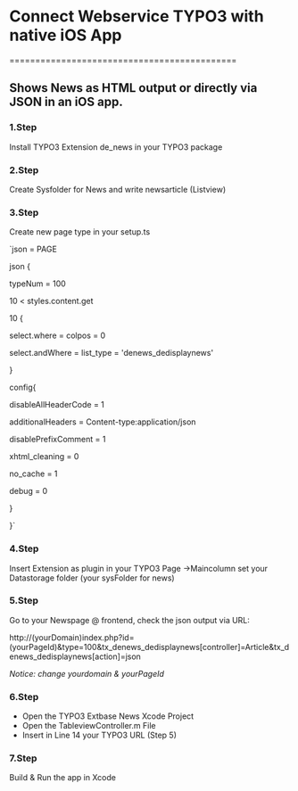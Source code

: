 # Connect Webservice TYPO3 with native iOS App
============================================

## Shows News as HTML output or directly via JSON in an iOS app.

### 1.Step

Install TYPO3 Extension de_news in your TYPO3 package

### 2.Step

Create Sysfolder for News and write newsarticle (Listview)

### 3.Step

Create new page type in your setup.ts

`json = PAGE

json {

typeNum = 100

10 < styles.content.get

10 {

select.where = colpos = 0

select.andWhere = list_type = 'denews_dedisplaynews'

}

config{

disableAllHeaderCode = 1

additionalHeaders = Content-type:application/json

disablePrefixComment = 1

xhtml_cleaning = 0

no_cache = 1

debug = 0

  }

}`

### 4.Step

Insert Extension as plugin in your TYPO3 Page ->Maincolumn
set your Datastorage folder (your sysFolder for news)

### 5.Step

Go to your Newspage @ frontend, check the json output via URL:

http://(yourDomain)index.php?id=(yourPageId)&type=100&tx_denews_dedisplaynews[controller]=Article&tx_denews_dedisplaynews[action]=json

*Notice: change yourdomain & yourPageId*

### 6.Step

* Open the TYPO3 Extbase News Xcode Project
* Open the TableviewController.m File
* Insert in Line 14 your TYPO3 URL (Step 5)

### 7.Step

Build & Run the app in Xcode


